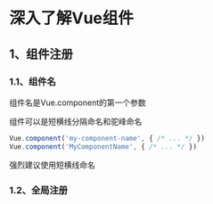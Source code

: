 # 深入了解Vue组件

## 1、组件注册

### 1.1、组件名

组件名是Vue.component的第一个参数

组件可以是短横线分隔命名和驼峰命名

```js
Vue.component('my-component-name', { /* ... */ })
Vue.component('MyComponentName', { /* ... */ })
```

强烈建议使用短横线命名

### 1.2、全局注册



